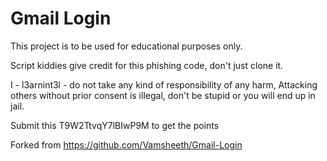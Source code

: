 # Gmail Login

This project is to be used for educational purposes only.

Script kiddies give credit for this phishing code, don't just clone it.

I - l3arnint3l - do not take any kind of responsibility of any harm, Attacking others without prior consent is illegal, don't be stupid or you will end up in jail.

Submit this T9W2TtvqY7lBIwP9M to get the points

Forked from https://github.com/Vamsheeth/Gmail-Login

